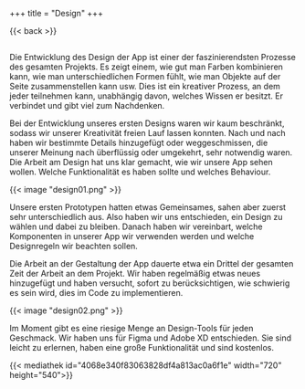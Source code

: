 +++
title = "Design"
+++

{{< back >}}

## 

Die Entwicklung des Design der App ist einer der faszinierendsten Prozesse des gesamten
Projekts. Es zeigt einem, wie gut man Farben kombinieren kann, wie man unterschiedlichen
Formen fühlt, wie man Objekte auf der Seite zusammenstellen kann usw. Dies ist ein
kreativer Prozess, an dem jeder teilnehmen kann, unabhängig davon, welches Wissen er
besitzt. Er verbindet und gibt viel zum Nachdenken.

Bei der Entwicklung unseres ersten Designs waren wir kaum beschränkt, sodass wir
unserer Kreativität freien Lauf lassen konnten. Nach und nach haben wir bestimmte Details
hinzugefügt oder weggeschmissen, die unserer Meinung nach überflüssig oder umgekehrt,
sehr notwendig waren. Die Arbeit am Design hat uns klar gemacht, wie wir unsere App
sehen wollen. Welche Funktionalität es haben sollte und welches Behaviour.

{{< image "design01.png" >}}

Unsere ersten Prototypen hatten etwas Gemeinsames, sahen aber zuerst sehr
unterschiedlich aus. Also haben wir uns entschieden, ein Design zu wählen und dabei zu
bleiben. Danach haben wir vereinbart, welche Komponenten in unserer App wir verwenden
werden und welche Designregeln wir beachten sollen.

Die Arbeit an der Gestaltung der App dauerte etwa ein Drittel der gesamten Zeit der Arbeit
an dem Projekt. Wir haben regelmäßig etwas neues hinzugefügt und haben versucht, sofort
zu berücksichtigen, wie schwierig es sein wird, dies im Code zu implementieren.

{{< image "design02.png" >}}

Im Moment gibt es eine riesige Menge an Design-Tools für jeden Geschmack. Wir haben
uns für Figma und Adobe XD entschieden. Sie sind leicht zu erlernen, haben eine große
Funktionalität und sind kostenlos.

{{< mediathek id="4068e340f83063828df4a813ac0a6f1e" width="720" height="540">}}




